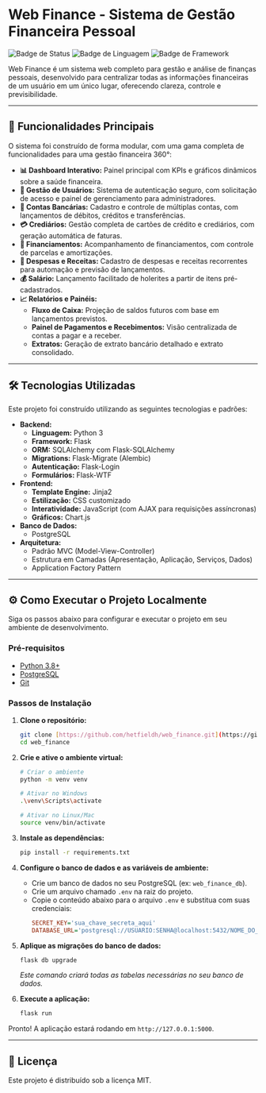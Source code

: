 # Web Finance - Sistema de Gestão Financeira Pessoal

![Badge de Status](https://img.shields.io/badge/status-conclu%C3%ADdo-green)
![Badge de Linguagem](https://img.shields.io/badge/python-3.9%2B-blue)
![Badge de Framework](https://img.shields.io/badge/flask-2.x-orange)

Web Finance é um sistema web completo para gestão e análise de finanças pessoais, desenvolvido para centralizar todas as informações financeiras de um usuário em um único lugar, oferecendo clareza, controle e previsibilidade.

---

## 🚀 Funcionalidades Principais

O sistema foi construído de forma modular, com uma gama completa de funcionalidades para uma gestão financeira 360°:

* **📊 Dashboard Interativo:** Painel principal com KPIs e gráficos dinâmicos sobre a saúde financeira.
* **👤 Gestão de Usuários:** Sistema de autenticação seguro, com solicitação de acesso e painel de gerenciamento para administradores.
* **🏦 Contas Bancárias:** Cadastro e controle de múltiplas contas, com lançamentos de débitos, créditos e transferências.
* **💳 Crediários:** Gestão completa de cartões de crédito e crediários, com geração automática de faturas.
* **💸 Financiamentos:** Acompanhamento de financiamentos, com controle de parcelas e amortizações.
* **🧾 Despesas e Receitas:** Cadastro de despesas e receitas recorrentes para automação e previsão de lançamentos.
* **💰 Salário:** Lançamento facilitado de holerites a partir de itens pré-cadastrados.
* **📈 Relatórios e Painéis:**
    * **Fluxo de Caixa:** Projeção de saldos futuros com base em lançamentos previstos.
    * **Painel de Pagamentos e Recebimentos:** Visão centralizada de contas a pagar e a receber.
    * **Extratos:** Geração de extrato bancário detalhado e extrato consolidado.

---

## 🛠️ Tecnologias Utilizadas

Este projeto foi construído utilizando as seguintes tecnologias e padrões:

* **Backend:**
    * **Linguagem:** Python 3
    * **Framework:** Flask
    * **ORM:** SQLAlchemy com Flask-SQLAlchemy
    * **Migrations:** Flask-Migrate (Alembic)
    * **Autenticação:** Flask-Login
    * **Formulários:** Flask-WTF
* **Frontend:**
    * **Template Engine:** Jinja2
    * **Estilização:** CSS customizado
    * **Interatividade:** JavaScript (com AJAX para requisições assíncronas)
    * **Gráficos:** Chart.js
* **Banco de Dados:**
    * PostgreSQL
* **Arquitetura:**
    * Padrão MVC (Model-View-Controller)
    * Estrutura em Camadas (Apresentação, Aplicação, Serviços, Dados)
    * Application Factory Pattern

---

## ⚙️ Como Executar o Projeto Localmente

Siga os passos abaixo para configurar e executar o projeto em seu ambiente de desenvolvimento.

### Pré-requisitos

* [Python 3.8+](https://www.python.org/)
* [PostgreSQL](https://www.postgresql.org/download/)
* [Git](https://git-scm.com/)

### Passos de Instalação

1.  **Clone o repositório:**
    ```bash
    git clone [https://github.com/hetfieldh/web_finance.git](https://github.com/hetfieldh/web_finance.git)
    cd web_finance
    ```

2.  **Crie e ative o ambiente virtual:**
    ```bash
    # Criar o ambiente
    python -m venv venv

    # Ativar no Windows
    .\venv\Scripts\activate

    # Ativar no Linux/Mac
    source venv/bin/activate
    ```

3.  **Instale as dependências:**
    ```bash
    pip install -r requirements.txt
    ```

4.  **Configure o banco de dados e as variáveis de ambiente:**
    * Crie um banco de dados no seu PostgreSQL (ex: `web_finance_db`).
    * Crie um arquivo chamado `.env` na raiz do projeto.
    * Copie o conteúdo abaixo para o arquivo `.env` e substitua com suas credenciais:
        ```ini
        SECRET_KEY='sua_chave_secreta_aqui'
        DATABASE_URL='postgresql://USUARIO:SENHA@localhost:5432/NOME_DO_BANCO'
        ```

5.  **Aplique as migrações do banco de dados:**
    ```bash
    flask db upgrade
    ```
    *Este comando criará todas as tabelas necessárias no seu banco de dados.*

6.  **Execute a aplicação:**
    ```bash
    flask run
    ```

Pronto! A aplicação estará rodando em `http://127.0.0.1:5000`.

---

## 📄 Licença

Este projeto é distribuído sob a licença MIT.

